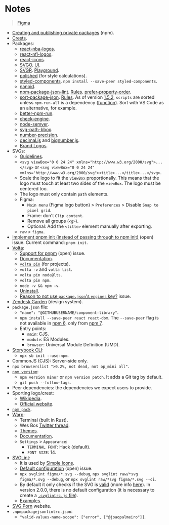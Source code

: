 # Notes

> [Figma](https://www.figma.com/file/KivMb0U7MQW6vzQCrzB2o5/react-viz-logos?node-id=0%3A1)

- [Creating and publishing private packages](https://docs.npmjs.com/creating-and-publishing-private-packages) (npm).
- [Crests](https://en.wikipedia.org/wiki/Sporting_CP#Crests).
- Packages:
  - [react-nba-logos](https://github.com/ChrisKatsaras/react-nba-logos).
  - [react-nfl-logos](https://github.com/ChrisKatsaras/react-nfl-logos).
  - [react-icons](https://github.com/react-icons/react-icons).
  - [SVGO](https://github.com/svg/svgo). [UI](https://jakearchibald.github.io/svgomg/).
  - [SVGR](https://react-svgr.com/). [Playground](https://react-svgr.com/playground/).
  - [polished](https://polished.js.org/) (for style calculations).
  - [styled-components](https://styled-components.com/). `npm install --save-peer styled-components`.
  - [nanoid](https://www.npmjs.com/package/nanoid).
  - [npm-package-json-lint](https://npmpackagejsonlint.org/en/). [Rules](https://npmpackagejsonlint.org/docs/en/rules). [prefer-property-order](https://npmpackagejsonlint.org/docs/en/rules/package-json-properties/prefer-property-order).
  - [sort-package-json](https://github.com/keithamus/sort-package-json). [Rules](https://github.com/keithamus/sort-package-json/blob/master/defaultRules.md). As of version [1.5.2](https://github.com/keithamus/sort-package-json/releases/tag/v1.52.0), `scripts` are sorted unless `npm-run-all` is a dependency ([function](https://github.com/keithamus/sort-package-json/blob/v1.53.1/index.js#L142)). Sort with VS Code as an alternative, for example.
  - [better-npm-run](https://www.npmjs.com/package/better-npm-run).
  - [check-engine](https://github.com/mohlsen/check-engine).
  - [node-semver](https://github.com/npm/node-semver).
  - [svg-path-bbox](https://www.npmjs.com/package/svg-path-bbox).
  - [number-precision](https://www.npmjs.com/package/number-precision).
  - [decimal.js](https://www.npmjs.com/package/decimal.js) and [bignumber.js](https://www.npmjs.com/package/bignumber.js).
  - [Brand Logos](https://github.com/brandlogos/brandlogos).
- SVGs:
  - [Guidelines](https://github.com/simple-icons/simple-icons/blob/develop/CONTRIBUTING.md).
  - `<svg viewBox="0 0 24 24" xmlns="http://www.w3.org/2000/svg">...</svg>` or `<svg viewBox="0 0 24 24" xmlns="http://www.w3.org/2000/svg"><title>...</title>...</svg>`.
  - Scale the logo to fit the `viewBox` proportionally. This means that the logo must touch at least two sides of the `viewBox`. The logo must be centered too.
  - The logo must only contain `path` elements.
  - Figma:
    - `Main menu` (Figma logo button) > `Preferences` > Disable `Snap to pixel grid`.
    - Frame: don't `Clip content`.
    - Remove all groups (`<g>`).
    - Optional: Add the `<title>` element manually after exporting.
  - `raw` > `figma`.
- [Implement pnpm init (instead of passing through to npm init)](https://github.com/pnpm/pnpm/issues/3505) (open) issue. Current command: `pnpm init`.
- [Volta](https://github.com/volta-cli/volta):
  - [Support for pnpm](https://github.com/volta-cli/volta/issues/737) (open) issue.
  - [Documentation](https://docs.volta.sh/guide/).
  - [`volta pin`](https://docs.volta.sh/reference/pin) (for projects).
  - `volta -v` and `volta list`.
  - `volta pin node@lts`.
  - `volta pin npm`.
  - `node -v && npm -v`.
  - [Uninstall](https://docs.volta.sh/advanced/uninstall).
  - [Reason to not use `package.json`'s `engines` key?](https://github.com/volta-cli/volta/issues/355) issue.
- [Zendesk Garden](https://garden.zendesk.com/) (design system).
- `package.json` file:
  - `"name": "@GITHUBUSERNAME/component-library"`.
  - `npm install --save-peer react react-dom`. The `--save-peer` flag is not available in [npm 6](https://docs.npmjs.com/cli/v6/commands/npm-install), only from [npm 7](https://docs.npmjs.com/cli/v7/commands/npm-install).
  - Entry points:
    - `main`: CJS.
    - `module`: ES Modules.
    - `browser`: Universal Module Definition (UMD).
- [Storybook CLI](https://www.npmjs.com/package/@storybook/cli):
  - `npx sb init --use-npm`.
- CommonJS (CJS): Server-side only.
- `npx browserslist ">0.2%, not dead, not op_mini all"`.
- [`npm version`](https://docs.npmjs.com/cli/v8/commands/npm-version):
  - `npm version minor` or `npm version patch`. It adds a Git tag by default.
  - `git push --follow-tags`.
- Peer dependencies: the dependencies we expect users to provide.
- Sporting logo/crest:
  - [Wikipedia](https://en.wikipedia.org/wiki/Sporting_CP).
  - [Official website](https://scpconteudos.pt/sites/all/themes/jump/images/SVG/icon_emblema.svg).
- [`npm pack`](https://docs.npmjs.com/cli/v8/commands/npm-pack).
- [Warp](https://www.warp.dev/):
  - Terminal (built in Rust).
  - Wes Bos [Twitter thread](https://twitter.com/wesbos/status/1467939925861486599).
  - [Themes](https://github.com/warpdotdev/themes).
  - [Documentation](https://docs.warp.dev/).
  - `Settings` > `Appearance`:
    - `TERMINAL FONT`: Hack (default).
    - `FONT SIZE`: 14.
- [SVGLint](https://github.com/birjolaxew/svglint):
  - It is used by [Simple Icons](https://github.com/simple-icons/simple-icons).
  - [Default configuration](https://github.com/birjolaxew/svglint/issues/25) (open) issue.
  - `npx svglint figma/*.svg --debug`, `npx svglint raw/*svg figma/*.svg --debug`, or `npx svglint raw/*svg figma/*.svg --ci`.
  - By default it only checks if the SVG is [valid](https://github.com/birjolaxew/svglint/blob/v2.0.0/src/rules/valid.js) (more info [here](https://github.com/birjolaxew/svglint/blob/v2.0.0/src/svglint.js#L45)). In version 2.0.0, there is no default configuration (it is necessary to create a [`.svglintrc.js` file](https://github.com/birjolaxew/svglint#config)).
  - [Examples](https://github.com/birjolaxew/svglint/tree/v2.0.0/test).
- [SVG Porn](https://svgporn.com/) website.
- `.npmpackagejsonlintrc.json`:
  - `"valid-values-name-scope": ["error", ["@joaopalmeiro"]]`.
